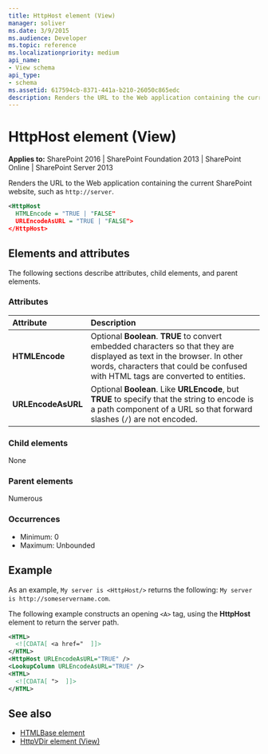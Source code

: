 ```yaml
---
title: HttpHost element (View)
manager: soliver
ms.date: 3/9/2015
ms.audience: Developer
ms.topic: reference
ms.localizationpriority: medium
api_name:
- View schema
api_type:
- schema
ms.assetid: 617594cb-8371-441a-b210-26050c865edc
description: Renders the URL to the Web application containing the current SharePoint website, such as  http://server.
---
```


# HttpHost element (View)

**Applies to:** SharePoint 2016 | SharePoint Foundation 2013 | SharePoint Online | SharePoint Server 2013

Renders the URL to the Web application containing the current SharePoint website, such as  `http://server`.

```XML
<HttpHost
  HTMLEncode = "TRUE | "FALSE"
  URLEncodeAsURL = "TRUE | "FALSE">
</HttpHost>
```

## Elements and attributes

The following sections describe attributes, child elements, and parent elements.

### Attributes

|**Attribute**|**Description**|
|:-----|:-----|
|**HTMLEncode** <br/> |Optional **Boolean**. **TRUE** to convert embedded characters so that they are displayed as text in the browser. In other words, characters that could be confused with HTML tags are converted to entities.  <br/> |
|**URLEncodeAsURL** <br/> |Optional **Boolean**. Like **URLEncode**, but **TRUE** to specify that the string to encode is a path component of a URL so that forward slashes (`/`) are not encoded.  <br/> |

### Child elements

None

### Parent elements

Numerous

### Occurrences

- Minimum: 0
- Maximum: Unbounded

## Example

As an example, `My server is <HttpHost/>` returns the following: `My server is http://someservername.com`.

The following example constructs an opening `<A>` tag, using the **HttpHost** element to return the server path.

```XML
<HTML>
  <![CDATA[ <a href="  ]]>
</HTML>
<HttpHost URLEncodeAsURL="TRUE" />
<LookupColumn URLEncodeAsURL="TRUE" />
<HTML>
  <![CDATA[ ">  ]]>
</HTML>
```

## See also

- [HTMLBase element](htmlbase-element.md)
- [HttpVDir element (View)](httpvdir-element-view.md)
